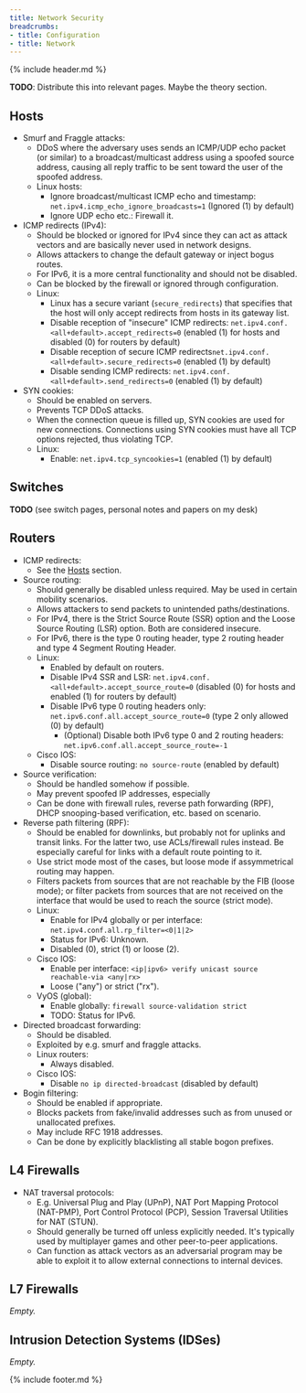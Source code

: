 ```yaml
---
title: Network Security
breadcrumbs:
- title: Configuration
- title: Network
---
```

{% include header.md %}

**TODO**: Distribute this into relevant pages. Maybe the theory section.

## Hosts

- Smurf and Fraggle attacks:
    - DDoS where the adversary uses sends an ICMP/UDP echo packet (or similar) to a broadcast/multicast address using a spoofed source address, causing all reply traffic to be sent toward the user of the spoofed address.
    - Linux hosts:
        - Ignore broadcast/multicast ICMP echo and timestamp: `net.ipv4.icmp_echo_ignore_broadcasts=1` (Ignored (1) by default)
        - Ignore UDP echo etc.: Firewall it.
- ICMP redirects (IPv4):
    - Should be blocked or ignored for IPv4 since they can act as attack vectors and are basically never used in network designs.
    - Allows attackers to change the default gateway or inject bogus routes.
    - For IPv6, it is a more central functionality and should not be disabled.
    - Can be blocked by the firewall or ignored through configuration.
    - Linux:
        - Linux has a secure variant (`secure_redirects`) that specifies that the host will only accept redirects from hosts in its gateway list.
        - Disable reception of "insecure" ICMP redirects: `net.ipv4.conf.<all+default>.accept_redirects=0` (enabled (1) for hosts and disabled (0) for routers by default)
        - Disable reception of secure ICMP redirects`net.ipv4.conf.<all+default>.secure_redirects=0` (enabled (1) by default)
        - Disable sending ICMP redirects: `net.ipv4.conf.<all+default>.send_redirects=0` (enabled (1) by default)
- SYN cookies:
    - Should be enabled on servers.
    - Prevents TCP DDoS attacks.
    - When the connection queue is filled up, SYN cookies are used for new connections. Connections using SYN cookies must have all TCP options rejected, thus violating TCP.
    - Linux:
        - Enable: `net.ipv4.tcp_syncookies=1` (enabled (1) by default)

## Switches

**TODO** (see switch pages, personal notes and papers on my desk)

## Routers

- ICMP redirects:
    - See the [Hosts](#hosts) section.
- Source routing:
    - Should generally be disabled unless required. May be used in certain mobility scenarios.
    - Allows attackers to send packets to unintended paths/destinations.
    - For IPv4, there is the Strict Source Route (SSR) option and the Loose Source Routing (LSR) option. Both are considered insecure.
    - For IPv6, there is the type 0 routing header, type 2 routing header and type 4 Segment Routing Header.
    - Linux:
        - Enabled by default on routers.
        - Disable IPv4 SSR and LSR: `net.ipv4.conf.<all+default>.accept_source_route=0` (disabled (0) for hosts and enabled (1) for routers by default)
        - Disable IPv6 type 0 routing headers only: `net.ipv6.conf.all.accept_source_route=0` (type 2 only allowed (0) by default)
            - (Optional) Disable both IPv6 type 0 and 2 routing headers: `net.ipv6.conf.all.accept_source_route=-1`
    - Cisco IOS:
        - Disable source routing: `no source-route` (enabled by default)
- Source verification:
    - Should be handled somehow if possible.
    - May prevent spoofed IP addresses, especially
    - Can be done with firewall rules, reverse path forwarding (RPF), DHCP snooping-based verification, etc. based on scenario.
- Reverse path filtering (RPF):
    - Should be enabled for downlinks, but probably not for uplinks and transit links. For the latter two, use ACLs/firewall rules instead. Be especially careful for links with a default route pointing to it.
    - Use strict mode most of the cases, but loose mode if assymmetrical routing may happen.
    - Filters packets from sources that are not reachable by the FIB (loose mode); or filter packets from sources that are not received on the interface that would be used to reach the source (strict mode).
    - Linux:
        - Enable for IPv4 globally or per interface: `net.ipv4.conf.all.rp_filter=<0|1|2>`
        - Status for IPv6: Unknown.
        - Disabled (0), strict (1) or loose (2).
    - Cisco IOS:
        - Enable per interface: `<ip|ipv6> verify unicast source reachable-via <any|rx>`
        - Loose ("any") or strict ("rx").
    - VyOS (global):
        - Enable globally: `firewall source-validation strict`
        - TODO: Status for IPv6.
- Directed broadcast forwarding:
    - Should be disabled.
    - Exploited by e.g. smurf and fraggle attacks.
    - Linux routers:
        - Always disabled.
    - Cisco IOS:
        - Disable `no ip directed-broadcast` (disabled by default)
- Bogin filtering:
    - Should be enabled if appropriate.
    - Blocks packets from fake/invalid addresses such as from unused or unallocated prefixes.
    - May include RFC 1918 addresses.
    - Can be done by explicitly blacklisting all stable bogon prefixes.

## L4 Firewalls

- NAT traversal protocols:
    - E.g. Universal Plug and Play (UPnP), NAT Port Mapping Protocol (NAT-PMP), Port Control Protocol (PCP), Session Traversal Utilities for NAT (STUN).
    - Should generally be turned off unless explicitly needed. It's typically used by multiplayer games and other peer-to-peer applications.
    - Can function as attack vectors as an adversarial program may be able to exploit it to allow external connections to internal devices.

## L7 Firewalls

*Empty.*

## Intrusion Detection Systems (IDSes)

*Empty.*

{% include footer.md %}
